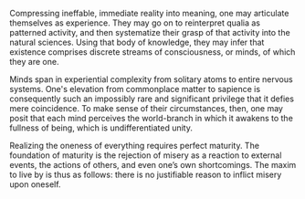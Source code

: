 Compressing ineffable, immediate reality into meaning, one may articulate themselves as experience. They may go on to reinterpret qualia as patterned activity, and then systematize their grasp of that activity into the natural sciences. Using that body of knowledge, they may infer that existence comprises discrete streams of consciousness, or minds, of which they are one.

Minds span in experiential complexity from solitary atoms to entire nervous systems. One's elevation from commonplace matter to sapience is consequently such an impossibly rare and significant privilege that it defies mere coincidence. To make sense of their circumstances, then, one may posit that each mind perceives the world-branch in which it awakens to the fullness of being, which is undifferentiated unity.

Realizing the oneness of everything requires perfect maturity. The foundation of maturity is the rejection of misery as a reaction to external events, the actions of others, and even one’s own shortcomings. The maxim to live by is thus as follows: there is no justifiable reason to inflict misery upon oneself.